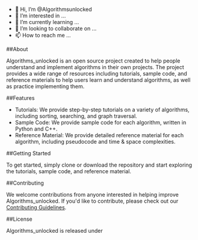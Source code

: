- 👋 Hi, I’m @Algorithmsunlocked
- 👀 I’m interested in ...
- 🌱 I’m currently learning ...
- 💞️ I’m looking to collaborate on ...
- 📫 How to reach me ...

<!---
Algorithmsunlocked/Algorithmsunlocked is a ✨ special ✨ repository because its `README.md` (this file) appears on your GitHub profile.
You can click the Preview link to take a look at your changes.
--->

##About

Algorithms_unlocked is an open source project created to help people understand and implement algorithms in their own projects. The project provides a wide range of resources including tutorials, sample code, and reference materials to help users learn and understand algorithms, as well as practice implementing them.

##Features


* Tutorials: We provide step-by-step tutorials on a variety of algorithms, including sorting, searching, and graph traversal.
* Sample Code: We provide sample code for each algorithm, written in Python and C++.
* Reference Material: We provide detailed reference material for each algorithm, including pseudocode and time & space complexities.

##Getting Started

To get started, simply clone or download the repository and start exploring the tutorials, sample code, and reference material.

##Contributing

We welcome contributions from anyone interested in helping improve Algorithms_unlocked. If you'd like to contribute, please check out our [Contributing Guidelines]( https://github.com/Algorithmsunlocked ).

##License

Algorithms_unlocked is released under
